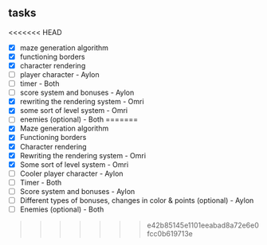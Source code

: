 ## tasks
<<<<<<< HEAD
- [x] maze generation algorithm
- [x] functioning borders
- [x] character rendering 
- [ ] player character - Aylon
- [ ] timer - Both
- [ ] score system and bonuses - Aylon
- [x] rewriting the rendering system - Omri
- [x] some sort of level system - Omri
- [ ] enemies (optional) - Both
=======
- [x] Maze generation algorithm
- [x] Functioning borders
- [x] Character rendering
- [x] Rewriting the rendering system - Omri
- [x] Some sort of level system - Omri
- [ ] Cooler player character - Aylon
- [ ] Timer - Both
- [ ] Score system and bonuses - Aylon
- [ ] Different types of bonuses, changes in color & points (optional) - Aylon
- [ ] Enemies (optional) - Both
>>>>>>> e42b85145e1101eeabad8a72e6e0fcc0b619713e
